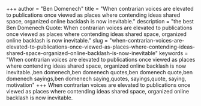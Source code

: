 +++
author = "Ben Domenech"
title = "When contrarian voices are elevated to publications once viewed as places where contending ideas shared space, organized online backlash is now inevitable."
description = "the best Ben Domenech Quote: When contrarian voices are elevated to publications once viewed as places where contending ideas shared space, organized online backlash is now inevitable."
slug = "when-contrarian-voices-are-elevated-to-publications-once-viewed-as-places-where-contending-ideas-shared-space-organized-online-backlash-is-now-inevitable"
keywords = "When contrarian voices are elevated to publications once viewed as places where contending ideas shared space, organized online backlash is now inevitable.,ben domenech,ben domenech quotes,ben domenech quote,ben domenech sayings,ben domenech saying,quotes, sayings,quote, saying, motivation"
+++
When contrarian voices are elevated to publications once viewed as places where contending ideas shared space, organized online backlash is now inevitable.
